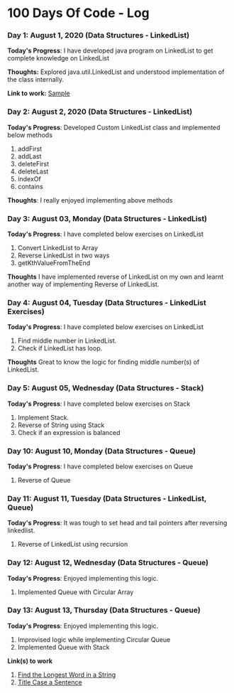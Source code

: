 # 100 Days Of Code - Log

### Day 1: August 1, 2020 (Data Structures - LinkedList)

**Today's Progress**: I have developed java program on LinkedList to get complete knowledge on LinkedList 

**Thoughts:** Explored java.util.LinkedList and understood implementation of the class internally. 

**Link to work:** [Sample](http://www.example.com)

### Day 2: August 2, 2020 (Data Structures - LinkedList)

**Today's Progress**: Developed Custom LinkedList class and implemented below methods
1. addFirst
2. addLast
3. deleteFirst
4. deleteLast
5. indexOf
6. contains

**Thoughts**: I really enjoyed implementing above methods


### Day 3: August 03, Monday (Data Structures - LinkedList)

**Today's Progress**: I have completed below exercises on LinkedList

1. Convert LinkedList to Array
2. Reverse LinkedList in two ways
3. getKthValueFromTheEnd

**Thoughts** I have implemented reverse of LinkedList on my own and learnt another way of implementing Reverse of LinkedList. 

### Day 4: August 04, Tuesday (Data Structures - LinkedList Exercises)

**Today's Progress**: I have completed below exercises on LinkedList

1. Find middle number in LinkedList.
2. Check if LinkedList has loop.

**Thoughts** Great to know the logic for finding middle number(s) of LinkedList. 

### Day 5: August 05, Wednesday (Data Structures - Stack)

**Today's Progress**: I have completed below exercises on Stack

1. Implement Stack.
2. Reverse of String using Stack
3. Check if an expression is balanced

### Day 10: August 10, Monday (Data Structures - Queue)

**Today's Progress**: I have completed below exercises on Queue

1. Reverse of Queue

### Day 11: August 11, Tuesday (Data Structures - LinkedList, Queue)

**Today's Progress**: It was tough to set head and tail pointers after reversing linkedlist. 

1. Reverse of LinkedList using recursion

### Day 12: August 12, Wednesday (Data Structures - Queue)

**Today's Progress**: Enjoyed implementing this logic. 

1. Implemented Queue with Circular Array

### Day 13: August 13, Thursday (Data Structures - Queue)

**Today's Progress**: Enjoyed implementing this logic. 

1. Improvised logic while implementing Circular Queue
2. Implemented Queue with Stack



**Link(s) to work**
1. [Find the Longest Word in a String](https://www.freecodecamp.com/challenges/find-the-longest-word-in-a-string)
2. [Title Case a Sentence](https://www.freecodecamp.com/challenges/title-case-a-sentence)
